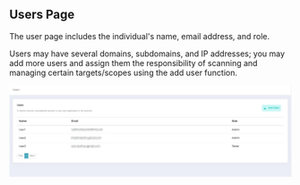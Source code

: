 ## Users Page

The user page includes the individual's name, email address, and role.

Users may have several domains, subdomains, and IP addresses; you may add more users and assign them the responsibility of scanning and managing certain targets/scopes using the add user function.

![Users Page](../static/Users/Users.jpg)
